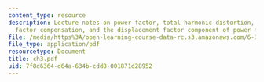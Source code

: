```yaml
---
content_type: resource
description: Lecture notes on power factor, total harmonic distortion, passive power
  factor compensation, and the displacement factor component of power factor.
file: /media/https%3A/open-learning-course-data-rc.s3.amazonaws.com/6-334-power-electronics-spring-2007/7f8d6364d64a634bcdd8001871d28952_ch3.pdf
file_type: application/pdf
resourcetype: Document
title: ch3.pdf
uid: 7f8d6364-d64a-634b-cdd8-001871d28952
---
```


